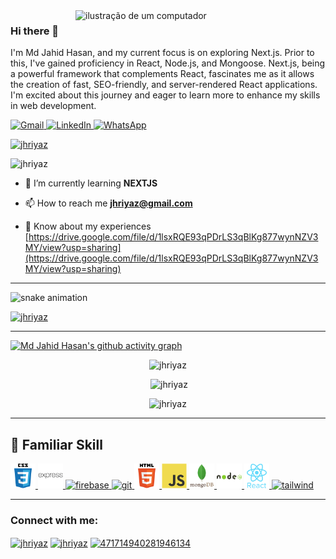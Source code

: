 
<img src="https://raw.githubusercontent.com/MicaelliMedeiros/micaellimedeiros/master/image/computer-illustration.png" alt="ilustração de um computador" min-width="400px" max-width="400px" width="400px" align="right">

### Hi there 👋
<p align="left"> 
 I'm Md Jahid Hasan, and my current focus is on exploring Next.js. Prior to this, I've gained proficiency in React, Node.js, and Mongoose. Next.js, being a powerful framework that complements React, fascinates me as it allows the creation of fast, SEO-friendly, and server-rendered React applications. I'm excited about this journey and eager to learn more to enhance my skills in web development.
</p>



<p align="left">
  <a href="mailto:jhriyaz@gmail.com" title="Gmail">
  <img src="https://img.shields.io/badge/-Gmail-FF0000?style=flat-square&labelColor=FF0000&logo=gmail&logoColor=white&link=LINK-DO-SEU-GMAIL" alt="Gmail"/></a><a href="https://www.linkedin.com/in/jhriyaz/"  title="LinkedIn">
  <img src="https://img.shields.io/badge/-Linkedin-0e76a8?style=flat-square&logo=Linkedin&logoColor=white&link=LINK-DO-SEU-LINKEDIN" alt="LinkedIn"/></a><a href="https://wa.me/+8801845336521" title="WhatsApp">
  <img src="https://img.shields.io/badge/-WhatsApp-25d366?style=flat-square&labelColor=25d366&logo=whatsapp&logoColor=white&link=API-DO-SEU-WHATSAPP" alt="WhatsApp"/></a> <p> <a href="https://twitter.com/jhriyaz" target="blank"><img src="https://img.shields.io/twitter/follow/jhriyaz?logo=twitter&style=for-the-badge" alt="jhriyaz" /></a> </p>

</p>
<p align="left"> <img src="https://komarev.com/ghpvc/?username=jhriyaz&label=Profile%20views&color=0e75b6&style=flat" alt="jhriyaz" /> </p>

- 🌱 I’m currently learning **NEXTJS**

- 📫 How to reach me **jhriyaz@gmail.com**

- 📄 Know about my experiences [https://drive.google.com/file/d/1lsxRQE93qPDrLS3qBlKg877wynNZV3MY/view?usp=sharing](https://drive.google.com/file/d/1lsxRQE93qPDrLS3qBlKg877wynNZV3MY/view?usp=sharing)


---


![snake animation](https://github.com/jhriyaz/jhriyaz/blob/output/github-contribution-grid-snake2.svg)



<p align="left"> <a href="https://github.com/ryo-ma/github-profile-trophy"><img src="https://github-profile-trophy.vercel.app/?username=jhriyaz" alt="jhriyaz" /></a> </p>


---



[![Md Jahid Hasan's github activity graph](https://github-readme-activity-graph.vercel.app/graph?username=jhriyaz&theme=material-palenight)](#)


<p   align="center" ><img src="https://github-readme-streak-stats.herokuapp.com/?user=jhriyaz&theme=material-palenight" alt="jhriyaz" /></p>




<p align="center" > &nbsp;<img  src="https://github-readme-stats.vercel.app/api?username=jhriyaz&show_icons=true&locale=en&theme=material-palenight" alt="jhriyaz" /></p>
<p  align="center"> <img  src="https://github-readme-stats.vercel.app/api/top-langs?username=jhriyaz&show_icons=true&locale=en&layout=compact&theme=material-palenight" alt="jhriyaz" /></p>


---


## 🚀 Familiar Skill
<p align="left"> <a href="https://www.w3schools.com/css/" target="_blank" rel="noreferrer"> <img src="https://raw.githubusercontent.com/devicons/devicon/master/icons/css3/css3-original-wordmark.svg" alt="css3" width="40" height="40"/> </a> <a href="https://expressjs.com" target="_blank" rel="noreferrer"> <img src="https://raw.githubusercontent.com/devicons/devicon/master/icons/express/express-original-wordmark.svg" alt="express" width="40" height="40"/> </a> <a href="https://firebase.google.com/" target="_blank" rel="noreferrer"> <img src="https://www.vectorlogo.zone/logos/firebase/firebase-icon.svg" alt="firebase" width="40" height="40"/> </a> <a href="https://git-scm.com/" target="_blank" rel="noreferrer"> <img src="https://www.vectorlogo.zone/logos/git-scm/git-scm-icon.svg" alt="git" width="40" height="40"/> </a> <a href="https://www.w3.org/html/" target="_blank" rel="noreferrer"> <img src="https://raw.githubusercontent.com/devicons/devicon/master/icons/html5/html5-original-wordmark.svg" alt="html5" width="40" height="40"/> </a> <a href="https://developer.mozilla.org/en-US/docs/Web/JavaScript" target="_blank" rel="noreferrer"> <img src="https://raw.githubusercontent.com/devicons/devicon/master/icons/javascript/javascript-original.svg" alt="javascript" width="40" height="40"/> </a> <a href="https://www.mongodb.com/" target="_blank" rel="noreferrer"> <img src="https://raw.githubusercontent.com/devicons/devicon/master/icons/mongodb/mongodb-original-wordmark.svg" alt="mongodb" width="40" height="40"/> </a> <a href="https://nodejs.org" target="_blank" rel="noreferrer"> <img src="https://raw.githubusercontent.com/devicons/devicon/master/icons/nodejs/nodejs-original-wordmark.svg" alt="nodejs" width="40" height="40"/> </a> <a href="https://reactjs.org/" target="_blank" rel="noreferrer"> <img src="https://raw.githubusercontent.com/devicons/devicon/master/icons/react/react-original-wordmark.svg" alt="react" width="40" height="40"/> </a> <a href="https://tailwindcss.com/" target="_blank" rel="noreferrer"> <img src="https://www.vectorlogo.zone/logos/tailwindcss/tailwindcss-icon.svg" alt="tailwind" width="40" height="40"/> </a> </p>



---

<h3 align="left">Connect with me:</h3>
<p align="left">
<a href="https://twitter.com/jhriyaz" target="blank"><img align="center" src="https://raw.githubusercontent.com/rahuldkjain/github-profile-readme-generator/master/src/images/icons/Social/twitter.svg" alt="jhriyaz" height="30" width="40" /></a>
<a href="https://linkedin.com/in/jhriyaz" target="blank"><img align="center" src="https://raw.githubusercontent.com/rahuldkjain/github-profile-readme-generator/master/src/images/icons/Social/linked-in-alt.svg" alt="jhriyaz" height="30" width="40" /></a>
<a href="https://discord.gg/471714940281946134" target="blank"><img align="center" src="https://raw.githubusercontent.com/rahuldkjain/github-profile-readme-generator/master/src/images/icons/Social/discord.svg" alt="471714940281946134" height="30" width="40" /></a>
</p>

